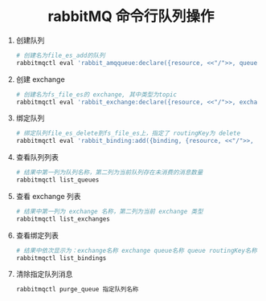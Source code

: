 # <center>rabbitMQ 命令行队列操作
1. 创建队列

    ```bash
    # 创建名为file_es_add的队列
    rabbitmqctl eval 'rabbit_amqqueue:declare({resource, <<"/">>, queue, <<"file_es_add">>}, true, false, [], none).'
    ```

2. 创建 exchange

    ```bash
    # 创建名为fs_file_es的 exchange, 其中类型为topic
    rabbitmqctl eval 'rabbit_exchange:declare({resource, <<"/">>, exchange, <<"fs_file_es">>}, topic, true, false, false, []).'
    ```

3. 绑定队列

    ```bash
    # 绑定队列file_es_delete到fs_file_es上，指定了 routingKey为 delete
    rabbitmqctl eval 'rabbit_binding:add({binding, {resource, <<"/">>, exchange, <<"fs_file_es">>}, <<"delete">>, {resource, <<"/">>, queue, <<"file_es_delete">>}, []}).'
    ```

4. 查看队列列表

    ```bash
    # 结果中第一列为队列名称，第二列为当前队列存在未消费的消息数量
    rabbitmqctl list_queues
    ```

5. 查看 exchange 列表

    ```bash
    # 结果中第一列为 exchange 名称，第二列为当前 exchange 类型
    rabbitmqctl list_exchanges
    ```

6. 查看绑定列表

    ```bash
    # 结果中依次显示为：exchange名称 exchange queue名称 queue routingKey名称
    rabbitmqctl list_bindings
    ```

7. 清除指定队列消息

    ```bash
    rabbitmqctl purge_queue 指定队列名称
    ```